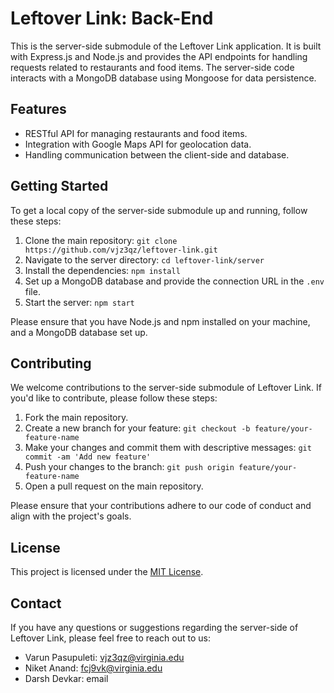 # Leftover Link: Back-End

This is the server-side submodule of the Leftover Link application. It is built with Express.js and Node.js and provides the API endpoints for handling requests related to restaurants and food items. The server-side code interacts with a MongoDB database using Mongoose for data persistence.

## Features

- RESTful API for managing restaurants and food items.
- Integration with Google Maps API for geolocation data.
- Handling communication between the client-side and database.

## Getting Started

To get a local copy of the server-side submodule up and running, follow these steps:

1. Clone the main repository: `git clone https://github.com/vjz3qz/leftover-link.git`
2. Navigate to the server directory: `cd leftover-link/server`
3. Install the dependencies: `npm install`
4. Set up a MongoDB database and provide the connection URL in the `.env` file.
5. Start the server: `npm start`

Please ensure that you have Node.js and npm installed on your machine, and a MongoDB database set up.

## Contributing

We welcome contributions to the server-side submodule of Leftover Link. If you'd like to contribute, please follow these steps:

1. Fork the main repository.
2. Create a new branch for your feature: `git checkout -b feature/your-feature-name`
3. Make your changes and commit them with descriptive messages: `git commit -am 'Add new feature'`
4. Push your changes to the branch: `git push origin feature/your-feature-name`
5. Open a pull request on the main repository.

Please ensure that your contributions adhere to our code of conduct and align with the project's goals.

## License

This project is licensed under the [MIT License](../LICENSE).

## Contact

If you have any questions or suggestions regarding the server-side of Leftover Link, please feel free to reach out to us:

- Varun Pasupuleti: vjz3qz@virginia.edu
- Niket Anand: fcj9vk@virginia.edu
- Darsh Devkar: email
